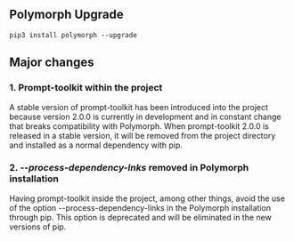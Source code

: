## Polymorph Upgrade

```
pip3 install polymorph --upgrade
```

## Major changes

### 1. Prompt-toolkit within the project
A stable version of prompt-toolkit has been introduced into the project because version 2.0.0 is currently in development and in constant change that breaks compatibility with Polymorph.
When prompt-toolkit 2.0.0 is released in a stable version, it will be removed from the project directory and installed as a normal dependency with pip.

### 2. *--process-dependency-lnks* removed in Polymorph installation
Having prompt-toolkit inside the project, among other things, avoid the use of the option --process-dependency-links in the Polymorph installation through pip. This option is deprecated and will be eliminated in the new versions of pip.